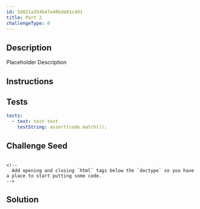 ```yaml
---
id: 5d821a354b47a40bde81cd41
title: Part 2
challengeType: 0
---
```


## Description
<section id='description'>
Placeholder Description
</section>

## Instructions
<section id='instructions'>
</section>

## Tests
<section id='tests'>

```yml
tests:
  - text: test-text
    testString: assert(code.match());

```

</section>

## Challenge Seed
<section id='challengeSeed'>
<div id='html-seed'>

```html<!DOCTYPE html>

<!--
  Add opening and closing `html` tags below the `doctype` so you have a place to start putting some code.
-->
```

</div>
</section>


## Solution
<section id='solution'>

```js
```

</section>

